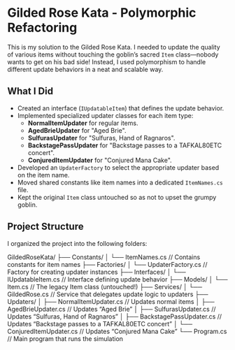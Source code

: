 # Gilded Rose Kata - Polymorphic Refactoring

This is my solution to the Gilded Rose Kata. I needed to update the quality of various items without touching the goblin’s sacred `Item` class—nobody wants to get on his bad side! Instead, I used polymorphism to handle different update behaviors in a neat and scalable way.

## What I Did

- Created an interface (`IUpdatableItem`) that defines the update behavior.
- Implemented specialized updater classes for each item type:
  - **NormalItemUpdater** for regular items.
  - **AgedBrieUpdater** for "Aged Brie".
  - **SulfurasUpdater** for "Sulfuras, Hand of Ragnaros".
  - **BackstagePassUpdater** for "Backstage passes to a TAFKAL80ETC concert".
  - **ConjuredItemUpdater** for "Conjured Mana Cake".
- Developed an `UpdaterFactory` to select the appropriate updater based on the item name.
- Moved shared constants like item names into a dedicated `ItemNames.cs` file.
- Kept the original `Item` class untouched so as not to upset the grumpy goblin.

## Project Structure

I organized the project into the following folders:

GildedRoseKata/
├── Constants/
│   └── ItemNames.cs         // Contains constants for item names
├── Factories/
│   └── UpdaterFactory.cs    // Factory for creating updater instances
├── Interfaces/
│   └── IUpdatableItem.cs     // Interface defining update behavior
├── Models/
│   └── Item.cs              // The legacy Item class (untouched!)
├── Services/
│   └── GildedRose.cs        // Service that delegates update logic to updaters
├── Updaters/
│   ├── NormalItemUpdater.cs     // Updates normal items
│   ├── AgedBrieUpdater.cs       // Updates “Aged Brie”
│   ├── SulfurasUpdater.cs       // Updates “Sulfuras, Hand of Ragnaros”
│   ├── BackstagePassUpdater.cs  // Updates “Backstage passes to a TAFKAL80ETC concert”
│   └── ConjuredItemUpdater.cs   // Updates “Conjured Mana Cake”
└── Program.cs               // Main program that runs the simulation

